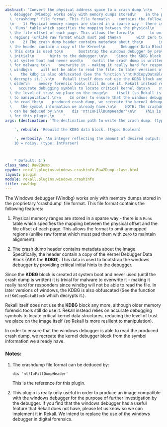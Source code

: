 ```yaml
---
abstract: "Convert the physical address space to a crash dump.\n\n    The Windows\
  \ debugger (Windbg) works only with memory dumps stored\n    in the proprietary\
  \ 'crashdump' file format. This file format\n    contains the following features:\n\
  \n    1) Physical memory ranges are stored in a sparse way - there is a\n      \
  \ 'Runs' table which specifies the mapping between the physical\n       offset and\
  \ the file offset of each page. This allows the format\n       to omit unmapped\
  \ regions (unlike raw format which must pad them\n       with zero to maintain alignment).\n\
  \n    2) The crash dump header contains metadata about the\n       image. Specifically,\
  \ the header contain a copy of the Kernel\n       Debugger Data Block (AKA the KDBG).\
  \ This data is used to\n       bootstrap the windows debugger by providing critical\
  \ initial\n       hints to the debugger.\n\n    Since the KDBG block is created\
  \ at system boot and never used\n    (until the crash dump is written) it is trivial\
  \ for malware to\n    overwrite it - making it really hard for responders since\
  \ windbg\n    will not be able to read the file. In later versions of windows,\n\
  \    the kdbg is also obfuscated (See the function \"nt!KdCopyDataBlock\"\n    which\
  \ decrypts it.).\n\n    Rekall itself does not use the KDBG block any more, although\
  \ older\n    memory forensic tools still do use it. Rekall instead relies on\n \
  \   accurate debugging symbols to locate critical kernel data\n    structures, reducing\
  \ the level of trust we place on the image\n    itself (so Rekall is more resilient\
  \ to manipulation).\n\n    In order to ensure that the windows debugger is able\
  \ to read the\n    produced crash dump, we recreate the kernel debugger block from\n\
  \    the symbol information we already have.\n\n    NOTE: The crashdump file format\
  \ can be deduced by:\n\n    dis 'nt!IoFillDumpHeader'\n\n    This is the reference\
  \ for this plugin.\n    "
args: {destination: 'The destination path to write the crash dump. (type: String)

    ', rebuild: 'Rebuild the KDBG data block. (type: Boolean)

    ', verbosity: 'An integer reflecting the amount of desired output: 0 = quiet,
    10 = noisy. (type: IntParser)



    * Default: 1'}
class_name: Raw2Dump
epydoc: rekall.plugins.windows.crashinfo.Raw2Dump-class.html
layout: plugin
module: rekall.plugins.windows.crashinfo
title: raw2dmp
---
```


The Windows debugger (Windbg) works only with memory dumps stored
in the proprietary 'crashdump' file format. This file format
contains the following features:

1. Physical memory ranges are stored in a sparse way - there is a
   `Runs` table which specifies the mapping between the physical
   offset and the file offset of each page. This allows the format
   to omit unmapped regions (unlike raw format which must pad them
   with zero to maintain alignment).

2. The crash dump header contains metadata about the
   image. Specifically, the header contain a copy of the Kernel
   Debugger Data Block (AKA the **KDBG**). This data is used to
   bootstrap the windows debugger by providing critical initial
   hints to the debugger.

Since the **KDBG** block is created at system boot and never used (until the
crash dump is written) it is trivial for malware to overwrite it - making it
really hard for responders since windbg will not be able to read the file. In
later versions of windows, the KDBG is also obfuscated (See the function
`nt!KdCopyDataBlock` which decrypts it.).

Rekall itself does not use the **KDBG** block any more, although older memory
forensic tools still do use it. Rekall instead relies on accurate debugging
symbols to locate critical kernel data structures, reducing the level of trust
we place on the image itself (so Rekall is more resilient to manipulation).

In order to ensure that the windows debugger is able to read the produced crash
dump, we recreate the kernel debugger block from the symbol information we
already have.

### Notes:

1. The crashdump file format can be deduced by:
   ```
   dis 'nt!IoFillDumpHeader'
   ```
   This is the reference for this plugin.

2. This plugin is really only useful in order to produce an image compatible
   with the windows debugger for the purpose of further investigation by the
   debugger. If you find that the windows debugger has a useful feature that
   Rekall does not have, please let us know so we can implement it in Rekall. We
   intend to replace the use of the windows debugger in digital forensics.
